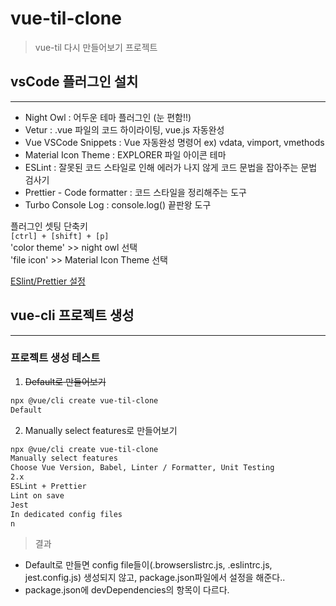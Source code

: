 # vue-til-clone
> vue-til 다시 만들어보기 프로젝트 

## vsCode 플러그인 설치
---
- Night Owl : 어두운 테마 플러그인 (눈 편함!!)
- Vetur : .vue 파일의 코드 하이라이팅, vue.js 자동완성
- Vue VSCode Snippets : Vue 자동완성 명령어 ex) vdata, vimport, vmethods
- Material Icon Theme : EXPLORER 파일 아이콘 테마
- ESLint : 잘못된 코드 스타일로 인해 에러가 나지 않게 코드 문법을 잡아주는 문법 검사기
- Prettier - Code formatter : 코드 스타일을 정리해주는 도구
- Turbo Console Log : console.log() 끝판왕 도구

플러그인 셋팅 단축키  
`[ctrl] + [shift] + [p]`  
'color theme' >> night owl 선택  
'file icon' >> Material Icon Theme 선택 

[ESlint/Prettier 설정](https://joshua1988.github.io/web-development/vuejs/boost-productivity/)


## vue-cli 프로젝트 생성
---

### 프로젝트 생성 테스트 

1. ~~Default로 만들어보기~~
```bash
npx @vue/cli create vue-til-clone
Default
```  
2. Manually select features로 만들어보기

```bash
npx @vue/cli create vue-til-clone
Manually select features
Choose Vue Version, Babel, Linter / Formatter, Unit Testing
2.x
ESLint + Prettier
Lint on save
Jest
In dedicated config files
n
```
> 결과   
- Default로 만들면 config file들이(.browserslistrc.js, .eslintrc.js, jest.config.js)  생성되지 않고, package.json파일에서 설정을 해준다..
- package.json에 devDependencies의 항목이 다르다.
